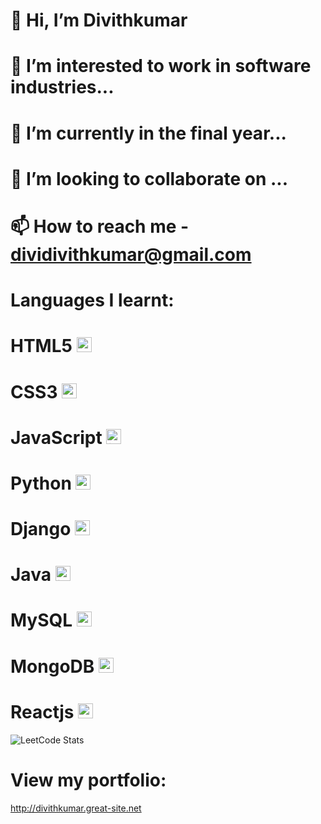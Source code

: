 # 👋 Hi, I’m Divithkumar
# 👀 I’m interested to work in software industries...
# 🌱 I’m currently in the final year...
# 💞️ I’m looking to collaborate on ...
# 📫 How to reach me - dividivithkumar@gmail.com

# Languages I learnt:
# HTML5 <img width="24" height="24" src="https://img.icons8.com/color/48/html-5--v1.png" alt="html-5--v1"/>
# CSS3 <img width="24" height="24" src="https://img.icons8.com/color/48/css3.png" alt="css3"/>
# JavaScript <img width="24" height="24" src="https://img.icons8.com/color/48/javascript--v1.png" alt="javascript--v1"/>
# Python <img width="24" height="24" src="https://img.icons8.com/color/48/python--v1.png" alt="python--v1"/>
# Django <img width="24" height="24" src="https://img.icons8.com/external-tal-revivo-filled-tal-revivo/24/external-django-a-high-level-python-web-framework-that-encourages-rapid-development-logo-filled-tal-revivo.png" alt="external-django-a-high-level-python-web-framework-that-encourages-rapid-development-logo-filled-tal-revivo"/>
# Java <img width="24" height="24" src="https://img.icons8.com/color/48/java-coffee-cup-logo--v1.png" alt="java-coffee-cup-logo--v1"/>
# MySQL <img width="24" height="24" src="https://img.icons8.com/external-those-icons-flat-those-icons/24/external-MySQL-programming-and-development-those-icons-flat-those-icons.png" alt="external-MySQL-programming-and-development-those-icons-flat-those-icons"/>
# MongoDB <img width="24" height="24" src="https://img.icons8.com/external-tal-revivo-shadow-tal-revivo/24/external-mongodb-a-cross-platform-document-oriented-database-program-logo-shadow-tal-revivo.png" alt="external-mongodb-a-cross-platform-document-oriented-database-program-logo-shadow-tal-revivo"/>
# Reactjs <img width="24" height="24" src="https://img.icons8.com/color/48/react-native.png" alt="external-react-native-soleicons-fill-vol-1-others-amoghdesign"/>


![LeetCode Stats](https://leetcard.jacoblin.cool/Divithkumar11_?theme=dark&font=STIX%20Two%20Text&ext=contest)

# View my portfolio:
http://divithkumar.great-site.net
<!---
Divithkumar3/Divithkumar3 is a ✨ special ✨ repository because its `README.md` (this file) appears on your GitHub profile.
You can click the Preview link to take a look at your changes.
--->
